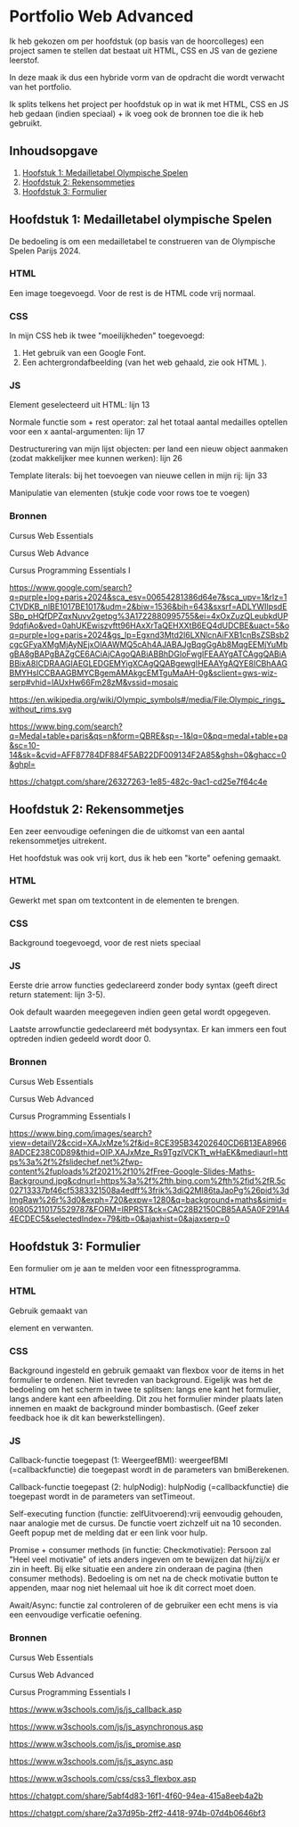 # Portfolio Web Advanced

Ik heb gekozen om per hoofdstuk (op basis van de hoorcolleges) een project samen te stellen dat bestaat uit HTML, CSS en JS van de geziene leerstof.

In deze maak ik dus een hybride vorm van de opdracht die wordt verwacht van het portfolio.

Ik splits telkens het project per hoofdstuk op in wat ik met HTML, CSS en JS heb gedaan (indien speciaal) + ik voeg ook de bronnen toe die ik heb gebruikt.

## Inhoudsopgave
1. [Hoofstuk 1: Medailletabel Olympische Spelen](#hoofdstuk-1-medailletabel-olympische-spelen)
2. [Hoofdstuk 2: Rekensommetjes](#hoofdstuk-2-rekensommetjes)
3. [Hoofdstuk 3: Formulier](#hoofdstuk-3-formulier)

## Hoofdstuk 1: Medailletabel olympische Spelen

De bedoeling is om een medailletabel te construeren van de Olympische Spelen Parijs 2024.

### HTML

Een image toegevoegd. Voor de rest is de HTML code vrij normaal.

### CSS

In mijn CSS heb ik twee "moeilijkheden" toegevoegd:
1. Het gebruik van een Google Font.
2. Een achtergrondafbeelding (van het web gehaald, zie ook HTML ).

### JS

Element geselecteerd uit HTML: lijn 13

Normale functie som + rest operator: zal het totaal aantal medailles optellen voor een x aantal-argumenten: lijn 17

Destructurering van mijn lijst objecten: per land een nieuw object aanmaken (zodat makkelijker mee kunnen werken): lijn 26

Template literals: bij het toevoegen van nieuwe cellen in mijn rij: lijn 33

Manipulatie van elementen (stukje code voor rows toe te voegen)

### Bronnen

Cursus Web Essentials

Cursus Web Advance

Cursus Programming Essentials I

https://www.google.com/search?q=purple+log+paris+2024&sca_esv=00654281386d64e7&sca_upv=1&rlz=1C1VDKB_nlBE1017BE1017&udm=2&biw=1536&bih=643&sxsrf=ADLYWIIpsdESBp_pHQfDPZqxNuvv2getpg%3A1722880995755&ei=4xOxZuzQLeubkdUP9dqfiAo&ved=0ahUKEwiszvftt96HAxXrTaQEHXXtB6EQ4dUDCBE&uact=5&oq=purple+log+paris+2024&gs_lp=Egxnd3Mtd2l6LXNlcnAiFXB1cnBsZSBsb2cgcGFyaXMgMjAyNEjxOlAAWMQ5cAh4AJABAJgBqgGgAb8MqgEEMjYuMbgBA8gBAPgBAZgCE6ACiAjCAgoQABiABBhDGIoFwgIFEAAYgATCAggQABiABBixA8ICDRAAGIAEGLEDGEMYigXCAgQQABgewgIHEAAYgAQYE8ICBhAAGBMYHsICCBAAGBMYCBgemAMAkgcEMTguMaAH-0g&sclient=gws-wiz-serp#vhid=lAUxHw66Fm28zM&vssid=mosaic

https://en.wikipedia.org/wiki/Olympic_symbols#/media/File:Olympic_rings_without_rims.svg

https://www.bing.com/search?q=Medal+table+paris&qs=n&form=QBRE&sp=-1&lq=0&pq=medal+table+pa&sc=10-14&sk=&cvid=AFF87784DF884F5AB22DF009134F2A85&ghsh=0&ghacc=0&ghpl=

https://chatgpt.com/share/26327263-1e85-482c-9ac1-cd25e7f64c4e

## Hoofdstuk 2: Rekensommetjes

Een zeer eenvoudige oefeningen die de uitkomst van een aantal rekensommetjes uitrekent.

Het hoofdstuk was ook vrij kort, dus ik heb een "korte" oefening gemaakt.

### HTML

Gewerkt met span om textcontent in de elementen te brengen.

### CSS

Background toegevoegd, voor de rest niets speciaal

### JS

Eerste drie arrow functies gedeclareerd zonder body syntax (geeft direct return statement: lijn 3-5).

Ook default waarden meegegeven indien geen getal wordt opgegeven.

Laatste arrowfunctie gedeclareerd mét bodysyntax. Er kan immers een fout optreden indien gedeeld wordt door 0.

### Bronnen

Cursus Web Essentials

Cursus Web Advanced

Cursus Programming Essentials I

https://www.bing.com/images/search?view=detailV2&ccid=XAJxMze%2f&id=8CE395B34202640CD6B13EA89668ADCE238C0D89&thid=OIP.XAJxMze_Rs9TgzIVCKTt_wHaEK&mediaurl=https%3a%2f%2fslidechef.net%2fwp-content%2fuploads%2f2021%2f10%2fFree-Google-Slides-Maths-Background.jpg&cdnurl=https%3a%2f%2fth.bing.com%2fth%2fid%2fR.5c02713337bf46cf5383321508a4edff%3frik%3diQ2MI86taJaoPg%26pid%3dImgRaw%26r%3d0&exph=720&expw=1280&q=background+maths&simid=608052110175529787&FORM=IRPRST&ck=CAC28B2150CB85AA5A0F291A44ECDEC5&selectedIndex=79&itb=0&ajaxhist=0&ajaxserp=0

## Hoofdstuk 3: Formulier

Een formulier om je aan te melden voor een fitnessprogramma.

### HTML

Gebruik gemaakt van <form> element en verwanten.

### CSS

Background ingesteld en gebruik gemaakt van flexbox voor de items in het formulier te ordenen.
Niet tevreden van background. Eigelijk was het de bedoeling om het scherm in twee te splitsen: langs ene kant het formulier, langs andere kant een afbeelding.
Dit zou het formulier minder plaats laten innemen en maakt de background minder bombastisch.
(Geef zeker feedback hoe ik dit kan bewerkstellingen).

### JS

Callback-functie toegepast (1: WeergeefBMI): weergeefBMI (=callbackfunctie) die toegepast wordt in de parameters van bmiBerekenen.

Callback-functie toegepast (2: hulpNodig): hulpNodig (=callbackfunctie) die toegepast wordt in de parameters van setTimeout.

Self-executing function (functie: zelfUitvoerend):vrij eenvoudig gehouden, naar analogie met de cursus. De functie voert zichzelf uit na 10 seconden. Geeft popup met de melding dat er een link voor hulp.

Promise + consumer methods (in functie: Checkmotivatie): Persoon zal "Heel veel motivatie" of iets anders ingeven om te bewijzen dat hij/zij/x er zin in heeft.
Bij elke situatie een andere zin onderaan de pagina (then consumer methods). Bedoeling is om net na de check motivatie button te appenden, maar nog niet helemaal uit hoe ik dit correct moet doen.

Await/Async: functie zal controleren of de gebruiker een echt mens is via een eenvoudige verficatie oefening.

### Bronnen

Cursus Web Essentials

Cursus Web Advanced

Cursus Programming Essentials I

https://www.w3schools.com/js/js_callback.asp

https://www.w3schools.com/js/js_asynchronous.asp

https://www.w3schools.com/js/js_promise.asp

https://www.w3schools.com/js/js_async.asp

https://www.w3schools.com/css/css3_flexbox.asp

https://chatgpt.com/share/5abf4d83-16f1-4f60-94ea-415a8eeb4a2b

https://chatgpt.com/share/2a37d95b-2ff2-4418-974b-07d4b0646bf3







